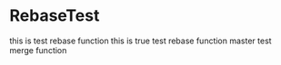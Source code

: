 # RebaseTest
this is test rebase function
this is true test rebase function
master test merge function
